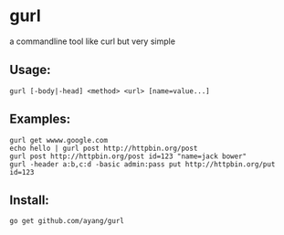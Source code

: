 # gurl
a commandline tool like curl but very simple

## Usage:
    gurl [-body|-head] <method> <url> [name=value...]

## Examples:
    gurl get wwww.google.com
    echo hello | gurl post http://httpbin.org/post
    gurl post http://httpbin.org/post id=123 "name=jack bower"
    gurl -header a:b,c:d -basic admin:pass put http://httpbin.org/put id=123

## Install:
    go get github.com/ayang/gurl
